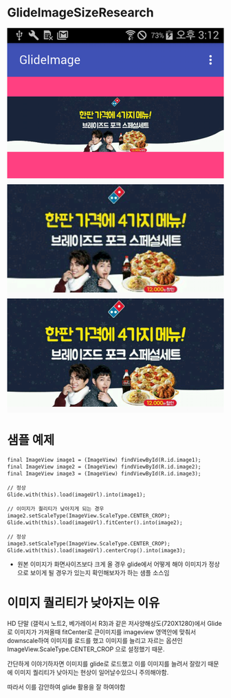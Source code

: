 # GlideImageSizeResearch
![alt tag](images/device-2017-01-19-151221.png)
# 샘플 예제
```
final ImageView image1 = (ImageView) findViewById(R.id.image1);
final ImageView image2 = (ImageView) findViewById(R.id.image2);
final ImageView image3 = (ImageView) findViewById(R.id.image3);
        
// 정상 
Glide.with(this).load(imageUrl).into(image1);

// 이미지가 퀄리티가 낮아지게 되는 경우 
image2.setScaleType(ImageView.ScaleType.CENTER_CROP);
Glide.with(this).load(imageUrl).fitCenter().into(image2);

// 정상 
image3.setScaleType(ImageView.ScaleType.CENTER_CROP);
Glide.with(this).load(imageUrl).centerCrop().into(image3);
```
* 원본 이미지가 화면사이즈보다 크게 올 경우 glide에서 어떻게 해야 이미지가 정상으로 보이게 될 경우가 있는지 확인해보자가 하는 샘플 소스임 

# 이미지 퀄리티가 낮아지는 이유
HD 단말 (갤럭시 노트2, 베가레이서 R3)과 같은 저사양해상도(720X1280)에서 Glide로 이미지가 가져올때 fitCenter로 큰이미지를 imageview 영역안에 맞춰서 downscale하여 이미지를 로드를 했고 이미지를 늘리고 자르는 옵션인 
ImageView.ScaleType.CENTER_CROP 으로 설정했기 때문.

간단하게 이야기하자면 이미지를 glide로 로드했고 이를 이미지를 늘려서 잘랐기 때문에 이미지 퀄리티가 낮아지는 현상이 일어날수있으니 주의해야함.

따라서 이를 감안하여 glide 활용을 잘 하여야함 

